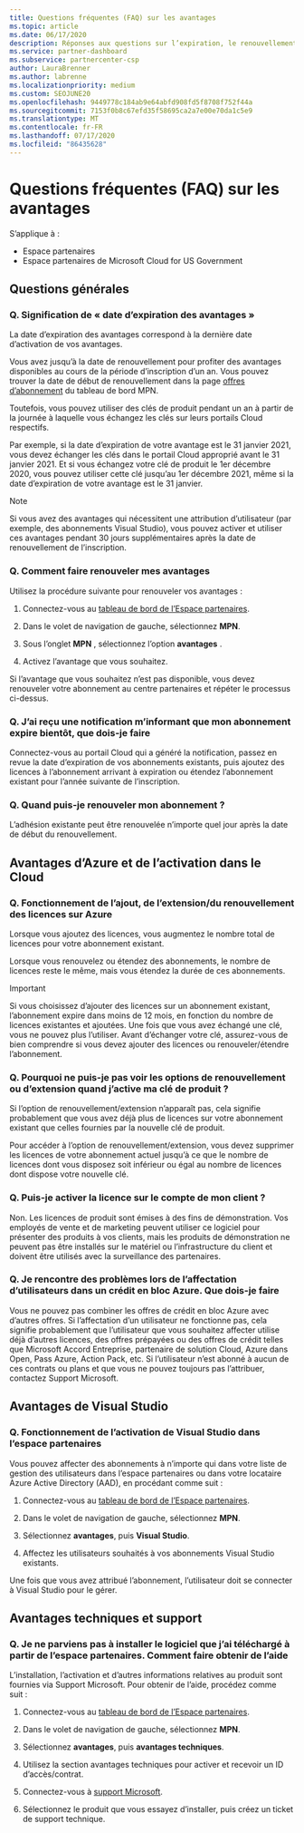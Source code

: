 ```yaml
---
title: Questions fréquentes (FAQ) sur les avantages
ms.topic: article
ms.date: 06/17/2020
description: Réponses aux questions sur l’expiration, le renouvellement et l’activation de licences pour Azure, Cloud, Visual Studio et les avantages techniques et de support
ms.service: partner-dashboard
ms.subservice: partnercenter-csp
author: LauraBrenner
ms.author: labrenne
ms.localizationpriority: medium
ms.custom: SEOJUNE20
ms.openlocfilehash: 9449778c184ab9e64abfd908fd5f8708f752f44a
ms.sourcegitcommit: 7153f0b8c67efd35f58695ca2a7e00e70da1c5e9
ms.translationtype: MT
ms.contentlocale: fr-FR
ms.lasthandoff: 07/17/2020
ms.locfileid: "86435628"
---
```

# <a name="benefits-faq"></a>Questions fréquentes (FAQ) sur les avantages

S’applique à :

- Espace partenaires
- Espace partenaires de Microsoft Cloud for US Government

## <a name="general-questions"></a>Questions générales

### <a name="q-what-does-benefit-expiry-date-mean"></a>Q. Signification de « date d’expiration des avantages »

La date d’expiration des avantages correspond à la dernière date d’activation de vos avantages.

Vous avez jusqu’à la date de renouvellement pour profiter des avantages disponibles au cours de la période d’inscription d’un an. Vous pouvez trouver la date de début de renouvellement dans la page [offres d’abonnement](https://partner.microsoft.com/dashboard/mpn/offers) du tableau de bord MPN.

Toutefois, vous pouvez utiliser des clés de produit pendant un an à partir de la journée à laquelle vous échangez les clés sur leurs portails Cloud respectifs.

Par exemple, si la date d’expiration de votre avantage est le 31 janvier 2021, vous devez échanger les clés dans le portail Cloud approprié avant le 31 janvier 2021. Et si vous échangez votre clé de produit le 1er décembre 2020, vous pouvez utiliser cette clé jusqu’au 1er décembre 2021, même si la date d’expiration de votre avantage est le 31 janvier.

>[!NOTE]
>Si vous avez des avantages qui nécessitent une attribution d’utilisateur (par exemple, des abonnements Visual Studio), vous pouvez activer et utiliser ces avantages pendant 30 jours supplémentaires après la date de renouvellement de l’inscription.

### <a name="q-how-do-i-renew-my-benefits"></a>Q. Comment faire renouveler mes avantages

Utilisez la procédure suivante pour renouveler vos avantages :

1. Connectez-vous au [tableau de bord de l’Espace partenaires](https://partner.microsoft.com/dashboard/).

2. Dans le volet de navigation de gauche, sélectionnez **MPN**.

3. Sous l’onglet **MPN** , sélectionnez l’option **avantages** .

4. Activez l’avantage que vous souhaitez.

Si l’avantage que vous souhaitez n’est pas disponible, vous devez renouveler votre abonnement au centre partenaires et répéter le processus ci-dessus.

### <a name="q-i-received-a-notification-informing-me-that-my-subscription-is-expiring-soon---what-should-i-do"></a>Q. J’ai reçu une notification m’informant que mon abonnement expire bientôt, que dois-je faire

Connectez-vous au portail Cloud qui a généré la notification, passez en revue la date d’expiration de vos abonnements existants, puis ajoutez des licences à l’abonnement arrivant à expiration ou étendez l’abonnement existant pour l’année suivante de l’inscription.

### <a name="q-when-can-i-renew-my-membership"></a>Q. Quand puis-je renouveler mon abonnement ?

L’adhésion existante peut être renouvelée n’importe quel jour après la date de début du renouvellement.

## <a name="azure-and-cloud-activation-benefits"></a>Avantages d’Azure et de l’activation dans le Cloud

### <a name="q-how-does-adding-extendingrenewing-licenses-work-on-azure"></a>Q. Fonctionnement de l’ajout, de l’extension/du renouvellement des licences sur Azure

Lorsque vous ajoutez des licences, vous augmentez le nombre total de licences pour votre abonnement existant.

Lorsque vous renouvelez ou étendez des abonnements, le nombre de licences reste le même, mais vous étendez la durée de ces abonnements.

>[!IMPORTANT]
>Si vous choisissez d’ajouter des licences sur un abonnement existant, l’abonnement expire dans moins de 12 mois, en fonction du nombre de licences existantes et ajoutées. Une fois que vous avez échangé une clé, vous ne pouvez plus l’utiliser. Avant d’échanger votre clé, assurez-vous de bien comprendre si vous devez ajouter des licences ou renouveler/étendre l’abonnement.

### <a name="q-why-dont-i-see-the-renew-or-extend-options-when-i-activate-my-product-key"></a>Q. Pourquoi ne puis-je pas voir les options de renouvellement ou d’extension quand j’active ma clé de produit ?

Si l’option de renouvellement/extension n’apparaît pas, cela signifie probablement que vous avez déjà plus de licences sur votre abonnement existant que celles fournies par la nouvelle clé de produit.

Pour accéder à l’option de renouvellement/extension, vous devez supprimer les licences de votre abonnement actuel jusqu’à ce que le nombre de licences dont vous disposez soit inférieur ou égal au nombre de licences dont dispose votre nouvelle clé.

### <a name="q-can-i-activate-the-license-on-my-customers-account"></a>Q. Puis-je activer la licence sur le compte de mon client ?

Non. Les licences de produit sont émises à des fins de démonstration. Vos employés de vente et de marketing peuvent utiliser ce logiciel pour présenter des produits à vos clients, mais les produits de démonstration ne peuvent pas être installés sur le matériel ou l’infrastructure du client et doivent être utilisés avec la surveillance des partenaires.

### <a name="q-im-having-trouble-assigning-users-in-azure-bulk-credit-what-should-i-do"></a>Q. Je rencontre des problèmes lors de l’affectation d’utilisateurs dans un crédit en bloc Azure. Que dois-je faire

Vous ne pouvez pas combiner les offres de crédit en bloc Azure avec d’autres offres. Si l’affectation d’un utilisateur ne fonctionne pas, cela signifie probablement que l’utilisateur que vous souhaitez affecter utilise déjà d’autres licences, des offres prépayées ou des offres de crédit telles que Microsoft Accord Entreprise, partenaire de solution Cloud, Azure dans Open, Pass Azure, Action Pack, etc. Si l’utilisateur n’est abonné à aucun de ces contrats ou plans et que vous ne pouvez toujours pas l’attribuer, contactez Support Microsoft.

## <a name="visual-studio-benefits"></a>Avantages de Visual Studio

### <a name="q-how-does-visual-studio-activation-work-in-partner-center"></a>Q. Fonctionnement de l’activation de Visual Studio dans l’espace partenaires

Vous pouvez affecter des abonnements à n’importe qui dans votre liste de gestion des utilisateurs dans l’espace partenaires ou dans votre locataire Azure Active Directory (AAD), en procédant comme suit :

1. Connectez-vous au [tableau de bord de l’Espace partenaires](https://partner.microsoft.com/dashboard/).

2. Dans le volet de navigation de gauche, sélectionnez **MPN**.

3. Sélectionnez **avantages**, puis **Visual Studio**.

4. Affectez les utilisateurs souhaités à vos abonnements Visual Studio existants.

Une fois que vous avez attribué l’abonnement, l’utilisateur doit se connecter à Visual Studio pour le gérer.

## <a name="technical-benefits-and-support"></a>Avantages techniques et support

### <a name="q-i-cant-install-the-software-i-downloaded-from-partner-center-how-do-i-get-help"></a>Q. Je ne parviens pas à installer le logiciel que j’ai téléchargé à partir de l’espace partenaires. Comment faire obtenir de l’aide

L’installation, l’activation et d’autres informations relatives au produit sont fournies via Support Microsoft. Pour obtenir de l’aide, procédez comme suit :

1. Connectez-vous au [tableau de bord de l’Espace partenaires](https://partner.microsoft.com/dashboard/).

2. Dans le volet de navigation de gauche, sélectionnez **MPN**.

3. Sélectionnez **avantages**, puis **avantages techniques**.

4. Utilisez la section avantages techniques pour activer et recevoir un ID d’accès/contrat.

5. Connectez-vous à [support Microsoft](https://support.microsoft.com/supportforbusiness/productselection).

6. Sélectionnez le produit que vous essayez d’installer, puis créez un ticket de support technique.
